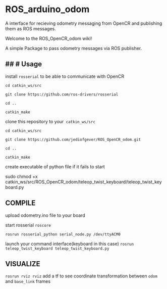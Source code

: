 # ROS_arduino_odom
A interface for recieving odometry messaging from OpenCR and publishing them as ROS messages.


Welcome to the ROS_OpenCR_odom wiki!

A simple Package to pass odometry messages via ROS publisher.

## ## # Usage

install `rosserial` to be able to communicate with OpenCR 


`cd catkin_ws/src`

`git clone https://github.com/ros-drivers/rosserial`

`cd ..`

`catkin_make`

clone this repository to your` catkin_ws/src`


`cd catkin_ws/src`

`git clone https://github.com/jediofgever/ROS_OpenCR_odom.git`

`cd ..`

`catkin_make`

create executable of python file if it fails to start

sudo chmod +x catkin_ws/src/ROS_OpenCR_odom/teleop_twist_keyboard/teleop_twist_keyboard.py


## COMPILE 
upload odometry.ino file to your board 

start rosserial
`roscore`

`rosrun rosserial_python serial_node.py /dev/ttyACM0`

launch your command interface(keyboard in this case)
`rosrun teleop_twist_keyboard teleop_twist_keyboard.py`

## VISUALIZE 

`rosrun rviz rviz`
add a tf to see coordinate transformation between `odom` and `base_link` frames


